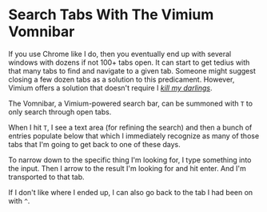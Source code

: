 # Search Tabs With The Vimium Vomnibar

If you use Chrome like I do, then you eventually end up with several windows
with dozens if not 100+ tabs open. It can start to get tedius with that many
tabs to find and navigate to a given tab. Someone might suggest closing a few
dozen tabs as a solution to this predicament. However, Vimium offers a solution
that doesn't require I [_kill my
darlings_](https://en.wiktionary.org/wiki/kill_one%27s_darlings).

The Vomnibar, a Vimium-powered search bar, can be summoned with `T` to only
search through open tabs.

When I hit `T`, I see a text area (for refining the search) and then a bunch of
entries populate below that which I immediately recognize as many of those tabs
that I'm going to get back to one of these days.

To narrow down to the specific thing I'm looking for, I type something into the
input. Then I arrow to the result I'm looking for and hit enter. And I'm
transported to that tab.

If I don't like where I ended up, I can also go back to the tab I had been on
with `^`.

